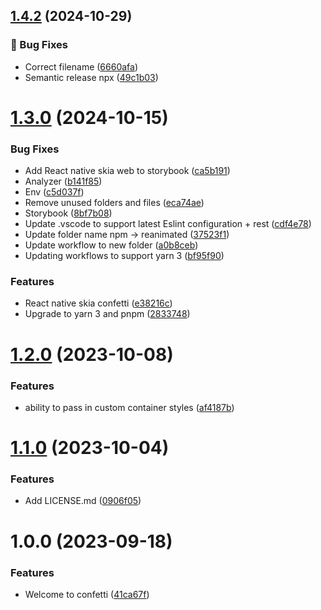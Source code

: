 ## [1.4.2](https://github.com/marcuzgabriel/react-native-reanimated-confetti/compare/v1.4.1...1.4.2) (2024-10-29)

### :bug: Bug Fixes

* Correct filename ([6660afa](https://github.com/marcuzgabriel/react-native-reanimated-confetti/commit/6660afa1d5bee6efae697c72b091b633d1633165))
* Semantic release npx ([49c1b03](https://github.com/marcuzgabriel/react-native-reanimated-confetti/commit/49c1b032908618a7ee16cb09d3c1e87afe687043))

# [1.3.0](https://github.com/marcuzgabriel/react-native-reanimated-confetti/compare/v1.2.0...v1.3.0) (2024-10-15)


### Bug Fixes

* Add React native skia web to storybook ([ca5b191](https://github.com/marcuzgabriel/react-native-reanimated-confetti/commit/ca5b19193d032ef10dd7caeb7d67efb35bad32d8))
* Analyzer ([b141f85](https://github.com/marcuzgabriel/react-native-reanimated-confetti/commit/b141f85cc834e8f9a1d72342386ed49247335f63))
* Env ([c5d037f](https://github.com/marcuzgabriel/react-native-reanimated-confetti/commit/c5d037fd497880a7a240bb5b59973e915f3ec9e5))
* Remove unused folders and files ([eca74ae](https://github.com/marcuzgabriel/react-native-reanimated-confetti/commit/eca74aebc91fea92892822c66de993776a4eb2f9))
* Storybook ([8bf7b08](https://github.com/marcuzgabriel/react-native-reanimated-confetti/commit/8bf7b083cd86f4c00a58f19266db5e9c759ba744))
* Update .vscode to support latest Eslint configuration + rest ([cdf4e78](https://github.com/marcuzgabriel/react-native-reanimated-confetti/commit/cdf4e789c5ceebdc0880e459b5b74a5d2af51127))
* Update folder name npm -> reanimated ([37523f1](https://github.com/marcuzgabriel/react-native-reanimated-confetti/commit/37523f1f76c23a69c26b0c4a3d58b3579a9591b3))
* Update workflow to new folder ([a0b8ceb](https://github.com/marcuzgabriel/react-native-reanimated-confetti/commit/a0b8cebc78feed1f5c193b6bdaa6d7ce2d281a47))
* Updating workflows to support yarn 3 ([bf95f90](https://github.com/marcuzgabriel/react-native-reanimated-confetti/commit/bf95f9058208642ad8015bde81ed53e2d0866dba))


### Features

* React native skia confetti ([e38216c](https://github.com/marcuzgabriel/react-native-reanimated-confetti/commit/e38216c607e8214c5dec6299e07f31c654843d1a))
* Upgrade to yarn 3 and pnpm ([2833748](https://github.com/marcuzgabriel/react-native-reanimated-confetti/commit/2833748559798a5f730075cbb94f6eb2891997f1))

# [1.2.0](https://github.com/marcuzgabriel/react-native-reanimated-confetti/compare/v1.1.0...v1.2.0) (2023-10-08)


### Features

* ability to pass in custom container styles ([af4187b](https://github.com/marcuzgabriel/react-native-reanimated-confetti/commit/af4187b4d87d6a08ca06b86b36cc22881cc07069))

# [1.1.0](https://github.com/marcuzgabriel/react-native-reanimated-confetti/compare/v1.0.0...v1.1.0) (2023-10-04)


### Features

* Add LICENSE.md ([0906f05](https://github.com/marcuzgabriel/react-native-reanimated-confetti/commit/0906f0577ebf3535c7a8322805c275916de4835a))

# 1.0.0 (2023-09-18)


### Features

* Welcome to confetti ([41ca67f](https://github.com/marcuzgabriel/react-native-reanimated-confetti/commit/41ca67f2b506998cad0eb48592dd841f5b1df81e))
